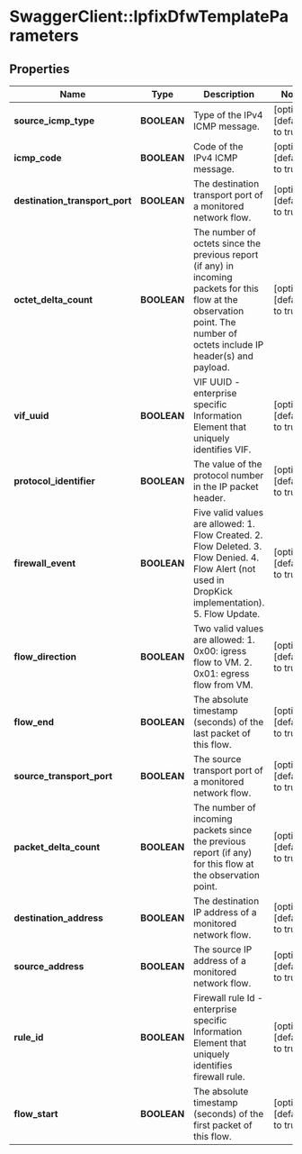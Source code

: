 # SwaggerClient::IpfixDfwTemplateParameters

## Properties
Name | Type | Description | Notes
------------ | ------------- | ------------- | -------------
**source_icmp_type** | **BOOLEAN** | Type of the IPv4 ICMP message.  | [optional] [default to true]
**icmp_code** | **BOOLEAN** | Code of the IPv4 ICMP message.  | [optional] [default to true]
**destination_transport_port** | **BOOLEAN** | The destination transport port of a monitored network flow.  | [optional] [default to true]
**octet_delta_count** | **BOOLEAN** | The number of octets since the previous report (if any) in incoming packets for this flow at the observation point. The number of octets include IP header(s) and payload.  | [optional] [default to true]
**vif_uuid** | **BOOLEAN** | VIF UUID - enterprise specific Information Element that uniquely identifies VIF.  | [optional] [default to true]
**protocol_identifier** | **BOOLEAN** | The value of the protocol number in the IP packet header.  | [optional] [default to true]
**firewall_event** | **BOOLEAN** | Five valid values are allowed: 1. Flow Created. 2. Flow Deleted. 3. Flow Denied. 4. Flow Alert (not used in DropKick implementation). 5. Flow Update.  | [optional] [default to true]
**flow_direction** | **BOOLEAN** | Two valid values are allowed: 1. 0x00: igress flow to VM. 2. 0x01: egress flow from VM.  | [optional] [default to true]
**flow_end** | **BOOLEAN** | The absolute timestamp (seconds) of the last packet of this flow.  | [optional] [default to true]
**source_transport_port** | **BOOLEAN** | The source transport port of a monitored network flow.  | [optional] [default to true]
**packet_delta_count** | **BOOLEAN** | The number of incoming packets since the previous report (if any) for this flow at the observation point.  | [optional] [default to true]
**destination_address** | **BOOLEAN** | The destination IP address of a monitored network flow.  | [optional] [default to true]
**source_address** | **BOOLEAN** | The source IP address of a monitored network flow.  | [optional] [default to true]
**rule_id** | **BOOLEAN** | Firewall rule Id - enterprise specific Information Element that uniquely identifies firewall rule.  | [optional] [default to true]
**flow_start** | **BOOLEAN** | The absolute timestamp (seconds) of the first packet of this flow.  | [optional] [default to true]


